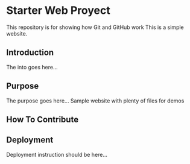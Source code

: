 # Starter Web Proyect
This repository is for showing how Git and GitHub work
This is a simple website.

## Introduction
The into goes here...
## Purpose
The purpose goes here...
Sample website with plenty of files for demos

## How To Contribute 

## Deployment
Deployment instruction should be here...